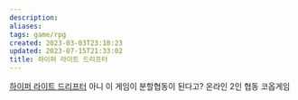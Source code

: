```yaml
---
description:
aliases: 
tags: game/rpg 
created: 2023-03-03T23:10:23
updated: 2023-07-15T21:33:02
title: 하이퍼 라이트 드리프터
---
```

[하이퍼 라이트 드리프터](https://store.steampowered.com/app/257850/Hyper_Light_Drifter/) 아니 이 게임이 분할협동이 된다고? 온라인 2인 협동 코옵게임
